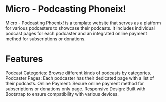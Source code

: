 # Micro - Podcasting Phoneix!

Micro - Podcasting Phoenix! is a template website that serves as a platform for various podcasters to showcase their podcasts. It includes individual podcast pages for each podcaster and an integrated online payment method for subscriptions or donations.

# Features
Podcast Categories: Browse different kinds of podcasts by categories.
Podcaster Pages: Each podcaster has their dedicated page with a list of their podcasts.
Online Payment: Secure online payment method for subscriptions or donations only page.
Responsive Design: Built with Bootstrap to ensure compatibility with various devices.
